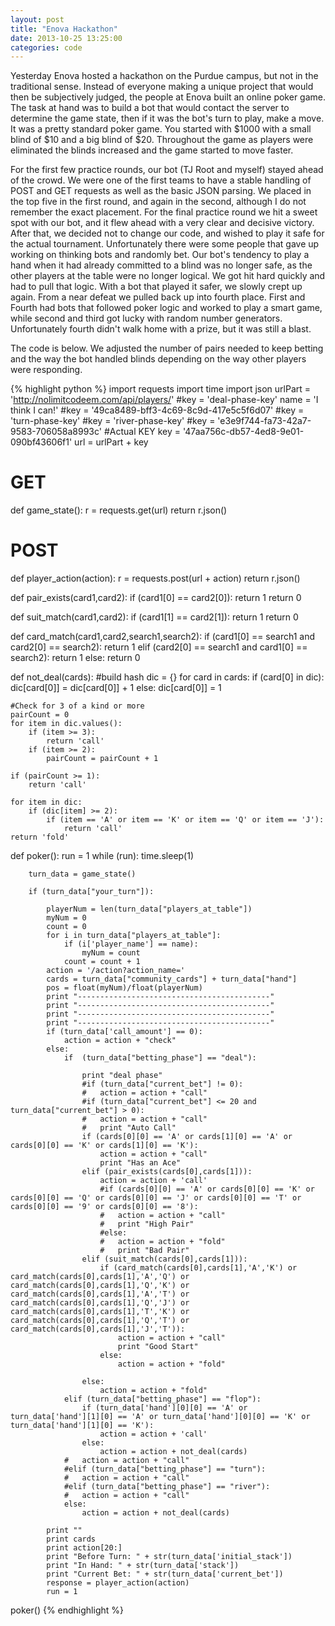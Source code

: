 ```yaml
---
layout: post
title: "Enova Hackathon"
date: 2013-10-25 13:25:00
categories: code
---
```

Yesterday Enova hosted a hackathon on the Purdue campus, but not in the traditional sense. Instead of everyone making a unique project that would then be subjectively judged, the people at Enova built an online poker game. The task at hand was to build a bot that would contact the server to determine the game state, then if it was the bot's turn to play, make a move. It was a pretty standard poker game. You started with $1000 with a small blind of $10 and a big blind of $20. Throughout the game as players were eliminated the blinds increased and the game started to move faster.

For the first few practice rounds, our bot (TJ Root and myself) stayed ahead of the crowd. We were one of the first teams to have a stable handling of POST and GET requests as well as the basic JSON parsing. We placed in the top five in the first round, and again in the second, although I do not remember the exact placement. For the final practice round we hit a sweet spot with our bot, and it flew ahead with a very clear and decisive victory. After that, we decided not to change our code, and wished to play it safe for the actual tournament. Unfortunately there were some people that gave up working on thinking bots and randomly bet. Our bot's tendency to play a hand when it had already committed to a blind was no longer safe, as the other players at the table were no longer logical. We got hit hard quickly and had to pull that logic. With a bot that played it safer, we slowly crept up again. From a near defeat we pulled back up into fourth place. First and Fourth had bots that followed poker logic and worked to play a smart game, while second and third got lucky with random number generators. Unfortunately fourth didn't walk home with a prize, but it was still a blast.

The code is below. We adjusted the number of pairs needed to keep betting and the way the bot handled blinds depending on the way other players were responding.

{% highlight python %}
import requests
import time
import json
urlPart = 'http://nolimitcodeem.com/api/players/'
#key = 'deal-phase-key'
name = 'I think I can!'
#key = '49ca8489-bff3-4c69-8c9d-417e5c5f6d07'
#key = 'turn-phase-key'
#key = 'river-phase-key'
#key = 'e3e9f744-fa73-42a7-9583-706058a8993c' #Actual KEY
key = '47aa756c-db57-4ed8-9e01-090bf43606f1'
url = urlPart + key

# GET
def game_state():
	r = requests.get(url)
	return r.json()

# POST
def player_action(action):
	r = requests.post(url + action)
	return r.json()

def pair_exists(card1,card2):
	if (card1[0] == card2[0]):
		return 1
	return 0

def suit_match(card1,card2):
	if (card1[1] == card2[1]):
		return 1
	return 0

def card_match(card1,card2,search1,search2):
	if (card1[0] == search1 and card2[0] == search2):
		return 1
	elif (card2[0] == search1 and card1[0] == search2):
		return 1
	else:
		return 0

def not_deal(cards):
	#build hash
	dic = {}
	for card in cards:
		if (card[0] in dic):
			dic[card[0]] = dic[card[0]] + 1
		else:
			dic[card[0]] = 1

	#Check for 3 of a kind or more
	pairCount = 0
	for item in dic.values():
		if (item >= 3):
			return 'call'
		if (item >= 2):
			pairCount = pairCount + 1

	if (pairCount >= 1):
		return 'call'

	for item in dic:
		if (dic[item] >= 2):
			if (item == 'A' or item == 'K' or item == 'Q' or item == 'J'):
				return 'call'
	return 'fold'

def poker():
	run = 1
	while (run):
		time.sleep(1)

		turn_data = game_state()

		if (turn_data["your_turn"]):

			playerNum = len(turn_data["players_at_table"])
			myNum = 0
			count = 0
			for i in turn_data["players_at_table"]:
				if (i['player_name'] == name):
					myNum = count
				count = count + 1
			action = '/action?action_name='
			cards = turn_data["community_cards"] + turn_data["hand"]
			pos = float(myNum)/float(playerNum)
			print "-------------------------------------------"
			print "-------------------------------------------"
			print "-------------------------------------------"
			print "-------------------------------------------"
			if (turn_data['call_amount'] == 0):
				action = action + "check"
			else:
				if  (turn_data["betting_phase"] == "deal"):

					print "deal phase"
					#if (turn_data["current_bet"] != 0):
					#	action = action + "call"
					#if (turn_data["current_bet"] <= 20 and turn_data["current_bet"] > 0):
					#	action = action + "call"
					#	print "Auto Call"
					if (cards[0][0] == 'A' or cards[1][0] == 'A' or cards[0][0] == 'K' or cards[1][0] == 'K'):
						action = action + "call"
						print "Has an Ace"
					elif (pair_exists(cards[0],cards[1])):
						action = action + 'call'
						#if (cards[0][0] == 'A' or cards[0][0] == 'K' or cards[0][0] == 'Q' or cards[0][0] == 'J' or cards[0][0] == 'T' or cards[0][0] == '9' or cards[0][0] == '8'):
						#	action = action + "call"
						#	print "High Pair"
						#else:
						#	action = action + "fold"
						#	print "Bad Pair"
					elif (suit_match(cards[0],cards[1])):
						if (card_match(cards[0],cards[1],'A','K') or card_match(cards[0],cards[1],'A','Q') or card_match(cards[0],cards[1],'Q','K') or card_match(cards[0],cards[1],'A','T') or card_match(cards[0],cards[1],'Q','J') or card_match(cards[0],cards[1],'T','K') or card_match(cards[0],cards[1],'Q','T') or card_match(cards[0],cards[1],'J','T')):
							action = action + "call"
							print "Good Start"
						else:
							action = action + "fold"

					else:
						action = action + "fold"
				elif (turn_data["betting_phase"] == "flop"):
					if (turn_data['hand'][0][0] == 'A' or turn_data['hand'][1][0] == 'A' or turn_data['hand'][0][0] == 'K' or turn_data['hand'][1][0] == 'K'):
						action = action + 'call'
					else:
						action = action + not_deal(cards)
				#	action = action + "call"
				#elif (turn_data["betting_phase"] == "turn"):
				#	action = action + "call"
				#elif (turn_data["betting_phase"] == "river"):
				#	action = action + "call"
				else:
					action = action + not_deal(cards)

			print ""
			print cards
			print action[20:]
			print "Before Turn: " + str(turn_data['initial_stack'])
			print "In Hand: " + str(turn_data['stack'])
			print "Current Bet: " + str(turn_data['current_bet'])
			response = player_action(action)
			run = 1
poker()
{% endhighlight %}
